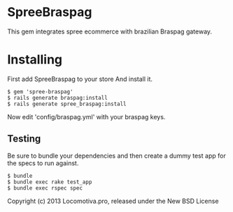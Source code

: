SpreeBraspag
============

This gem integrates spree ecommerce with brazilian Braspag gateway.


Installing
=======

First add SpreeBraspag to your store And install it.

    $ gem 'spree-braspag'
    $ rails generate braspag:install
    $ rails generate spree_braspag:install

Now edit 'config/braspag.yml' with your braspag keys.

Testing
-------

Be sure to bundle your dependencies and then create a dummy test app for the specs to run against.

    $ bundle
    $ bundle exec rake test_app
    $ bundle exec rspec spec

Copyright (c) 2013 Locomotiva.pro, released under the New BSD License
